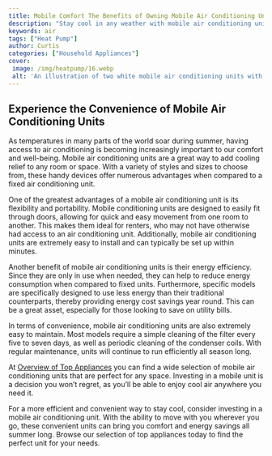 ```yaml
---
title: Mobile Comfort The Benefits of Owning Mobile Air Conditioning Units
description: "Stay cool in any weather with mobile air conditioning units Learn about the convenience and cost-savings of owning your own home compute for optimal climate control"
keywords: air
tags: ["Heat Pump"]
author: Curtis
categories: ["Household Appliances"]
cover: 
 image: /img/heatpump/16.webp
 alt: 'An illustration of two white mobile air conditioning units with their cooling vents exposed'
---
```

## Experience the Convenience of Mobile Air Conditioning Units 

As temperatures in many parts of the world soar during summer, having access to air conditioning is becoming increasingly important to our comfort and well-being. Mobile air conditioning units are a great way to add cooling relief to any room or space. With a variety of styles and sizes to choose from, these handy devices offer numerous advantages when compared to a fixed air conditioning unit. 

One of the greatest advantages of a mobile air conditioning unit is its flexibility and portability. Mobile conditioning units are designed to easily fit through doors, allowing for quick and easy movement from one room to another. This makes them ideal for renters, who may not have otherwise had access to an air conditioning unit. Additionally, mobile air conditioning units are extremely easy to install and can typically be set up within minutes. 

Another benefit of mobile air conditioning units is their energy efficiency. Since they are only in use when needed, they can help to reduce energy consumption when compared to fixed units. Furthermore, specific models are specifically designed to use less energy than their traditional counterparts, thereby providing energy cost savings year round. This can be a great asset, especially for those looking to save on utility bills.

In terms of convenience, mobile air conditioning units are also extremely easy to maintain. Most models require a simple cleaning of the filter every five to seven days, as well as periodic cleaning of the condenser coils. With regular maintenance, units will continue to run efficiently all season long.

At [Overview of Top Appliances](./pages/appliance-overview) you can find a wide selection of mobile air conditioning units that are perfect for any space. Investing in a mobile unit is a decision you won’t regret, as you’ll be able to enjoy cool air anywhere you need it. 

For a more efficient and convenient way to stay cool, consider investing in a mobile air conditioning unit. With the ability to move with you wherever you go, these convenient units can bring you comfort and energy savings all summer long. Browse our selection of top appliances today to find the perfect unit for your needs.
